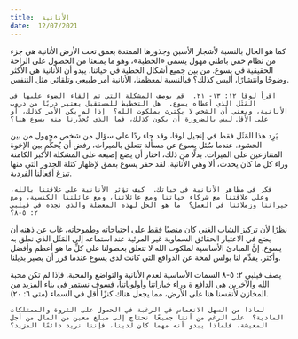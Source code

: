 ```yaml
---
title:  الأنانية
date:  12/07/2021
---
```


كما هو الحال بالنسبة لأشجار الأسبن وجذورها الممتدة بعمق تحت الأرض الأنانية هي جزء من نظام خفي باطني مهول يسمى «الخطية»، وهو ما يمنعنا من الحصول على الراحة الحقيقية في يسوع. من بين جميع أشكال الخطية في حياتنا، يبدو أن الأنانية هي الأكثر وضوحًا وانتشارًا، أليس كذلك؟  فبالنسبة لمعظمنا، الأنانية أمر طبيعي وتلقائي مثل التنفس.

`اقرأ لوقا ١٢: ١٣- ٢١.  قم بوصف المشكلة التي تم إلقاء الضوء عليها في المَثَل الذي أعطاه يسوع.  هل التخطيط للمستقبل يعتبر دربًا من دروب الأنانية، ويعني أن الشخص لا يكترث بملكوت الله؟  إذا لم يكن الأمر كذلك، أو على الأقل ليس بالضرورة أن يكون كذلك، فما الذي يُحذّرنا منه يسوع هنا؟`

يَرِد هذا المَثَل فقط في إنجيل لوقا، وقد جاء ردًا على سؤال من شخص مجهول من بين الحشود. عندما سُئل يسوع عن مسألة تتعلق بالميراث، رفض أن يُحكِّم بين الإخوة المتنازعين على الميراث.  بدلًا من ذلك، اختار أن يضع إصبعه على المشكلة الأكبر الكامنة وراء كل ما كان يحدث، ألا وهي الأنانية.  لقد حفر يسوع بعمق لإظهار كتلة الجذور التي منها تبزغ أفعالنا الفردية.

`فكر في مظاهر الأنانية في حياتك.  كيف تؤثر الأنانية على علاقتنا بالله، وعلى علاقتنا مع شركاء حياتنا ومع عائلاتنا، ومع عائلتنا الكنسية، ومع جيراننا وزملائنا في العمل؟  ما هو الحل لهذه المعضلة والذي نجده في فيلبي ٢: ٥-٨؟`

نظرًا لأن تركيز الشاب الغني كان منصبًا فقط على احتياجاته وطموحاته، غاب عن ذهنه أن يضع في الاعتبار الحقائق السماوية غير المرئية عند استماعه إلى المَثَل الذي نطق به يسوع. إنَّ المبادئ الأساسية لملكوت الله لا تتعلق بحصولنا على كلِّ ما هو أعظم وأفضل وأكثر.  يقدِّم لنا بولس لمحة عن الدوافع التي كانت لدى يسوع عندما قرر أن يصير بديلنا.

يصف فيلبي ٢: ٥-٨ السمات الأساسية لعدم الأنانية والتواضع والمحبة.  فإذا لم تكن محبة الله والآخرين هي الدافع ة وراء خياراتنا وأولوياتنا، فسوف نستمر في بناء المزيد من المخازن لأنفسنا هنا على الأرض، مما يجعل هناك كنزًا أقل في السماء (متى ٦: ٢٠).

`لماذا من السهل الانغماس في الرغبة في الحصول على الثروة والممتلكات المادية؟  على الرغم من أننا جميعًا نحتاج إلى مبلغ معين من المال من أجل المعيشة، فلماذا يبدو أنه مهما كان لدينا، فإننا نريد دائمًا المزيد؟`